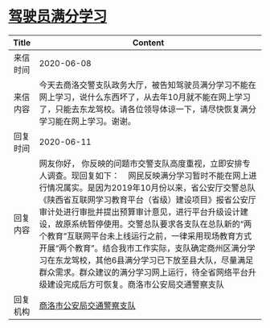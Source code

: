 # <a href="http://www.shangluo.gov.cn/zmhd/ldxxxx.jsp?urltype=leadermail.LeaderMailContentUrl&wbtreeid=1112&leadermailid=5999">驾驶员满分学习</a>
| Title |                                                                                                                                                  Content                                                                                                                                                   |
|:-----:|------------------------------------------------------------------------------------------------------------------------------------------------------------------------------------------------------------------------------------------------------------------------------------------------------------|
| 来信时间  | 2020-06-08                                                                                                                                                                                                                                                                                                 |
| 来信内容  | 今天去商洛交警支队政务大厅，被告知驾驶员满分学习不能在网上学习，说什么东西坏了，从去年10月就不能在网上学习了，只能去东龙驾校。请各位领导体谅一下，请尽快恢复满分学习能在网上学习。谢谢。                                                                                                                                                                                                              |
| 回复时间  | 2020-06-11                                                                                                                                                                                                                                                                                                 |
| 回复内容  | 网友你好， 你反映的问题市交警支队高度重视，立即安排专人调查。现回复如下：    网民反映满分学习暂时不能在网上进行情况属实。是因为2019年10月份以来，省公安厅交警总队《陕西省互联网学习教育平台（省级）建设项目》报省公安厅审计处进行审批并提出预算审计意见，进行平台升级设计建设，故原系统暂停使用。交警总队要求各支队在总队新的“两个教育”互联网平台未上线运行之前，一律采用现场教育方式开展“两个教育”。结合我市工作实际，支队确定商州区满分学习在东龙驾校，其他6县满分学习已下放至县大队，尽量满足群众需求。群众建议的满分学习网上运行，待全省网络平台升级建设完成后方可恢复。商洛市公安局交通警察支队 |
| 回复机构  | <a href="../../categories/agencies/商洛市公安局交通警察支队.md">商洛市公安局交通警察支队</a>                                                                                                                                                                                                                                       |